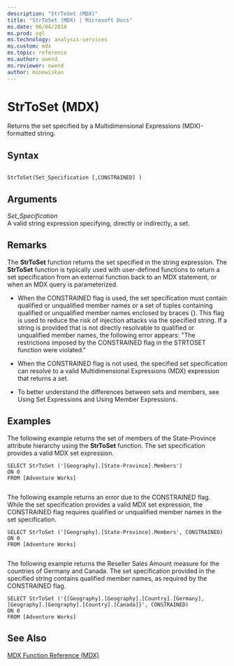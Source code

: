 ```yaml
---
description: "StrToSet (MDX)"
title: "StrToSet (MDX) | Microsoft Docs"
ms.date: 06/04/2018
ms.prod: sql
ms.technology: analysis-services
ms.custom: mdx
ms.topic: reference
ms.author: owend
ms.reviewer: owend
author: minewiskan
---
```

# StrToSet (MDX)


  Returns the set specified by a Multidimensional Expressions (MDX)-formatted string.  
  
## Syntax  
  
```  
  
StrToSet(Set_Specification [,CONSTRAINED] )   
```  
  
## Arguments  
 *Set_Specification*  
 A valid string expression specifying, directly or indirectly, a set.  
  
## Remarks  
 The **StrToSet** function returns the set specified in the string expression. The **StrToSet** function is typically used with user-defined functions to return a set specification from an external function back to an MDX statement, or when an MDX query is parameterized.  
  
-   When the CONSTRAINED flag is used, the set specification must contain qualified or unqualified member names or a set of tuples containing qualified or unqualified member names enclosed by braces {}. This flag is used to reduce the risk of injection attacks via the specified string. If a string is provided that is not directly resolvable to qualified or unqualified member names, the following error appears: "The restrictions imposed by the CONSTRAINED flag in the STRTOSET function were violated."  
  
-   When the CONSTRAINED flag is not used, the specified set specification can resolve to a valid Multidimensional Expressions (MDX) expression that returns a set.  
  
-   To better understand the differences between sets and members, see Using Set Expressions and Using Member Expressions.  
  
## Examples  
 The following example returns the set of members of the State-Province attribute hierarchy using the **StrToSet** function. The set specification provides a valid MDX set expression.  
  
```  
SELECT StrToSet ('[Geography].[State-Province].Members')  
ON 0  
FROM [Adventure Works]  
  
```  
  
 The following example returns an error due to the CONSTRAINED flag. While the set specification provides a valid MDX set expression, the CONSTRAINED flag requires qualified or unqualified member names in the set specification.  
  
```  
SELECT StrToSet ('[Geography].[State-Province].Members', CONSTRAINED)  
ON 0  
FROM [Adventure Works]  
  
```  
  
 The following example returns the Reseller Sales Amount measure for the countries of Germany and Canada. The set specification provided in the specified string contains qualified member names, as required by the CONSTRAINED flag.  
  
```  
SELECT StrToSet ('{[Geography].[Geography].[Country].[Germany],[Geography].[Geography].[Country].[Canada]}', CONSTRAINED)  
ON 0  
FROM [Adventure Works]  
```  
  
## See Also  
 [MDX Function Reference &#40;MDX&#41;](../mdx/mdx-function-reference-mdx.md)  
  
  
